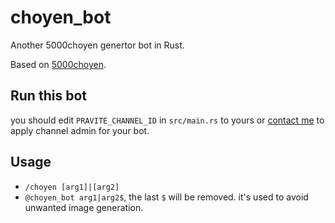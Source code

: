 # choyen_bot

Another 5000choyen genertor bot in Rust.

Based on [5000choyen](https://github.com/poly000/5000choyen).

## Run this bot

you should edit `PRAVITE_CHANNEL_ID` in `src/main.rs` to yours or [contact me](https://t.me/neko_000ylop) to apply channel admin for your bot.

## Usage

- `/choyen [arg1]|[arg2]`
- `@choyen_bot arg1|arg2$`, the last `$` will be removed. it's used to avoid unwanted image generation.
